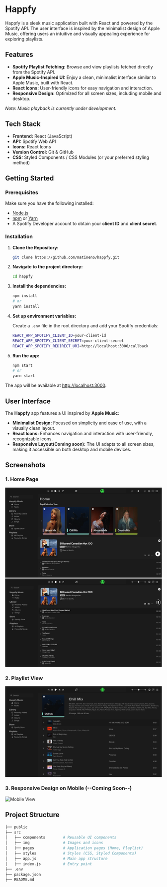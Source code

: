 # Happfy

Happfy is a sleek music application built with React and powered by the Spotify API. The user interface is inspired by the minimalist design of Apple Music, offering users an intuitive and visually appealing experience for exploring playlists.

## Features

- **Spotify Playlist Fetching:** Browse and view playlists fetched directly from the Spotify API.
- **Apple Music-Inspired UI:** Enjoy a clean, minimalist interface similar to Apple Music, built with React.
- **React Icons:** User-friendly icons for easy navigation and interaction.
- **Responsive Design:** Optimized for all screen sizes, including mobile and desktop.

*Note: Music playback is currently under development.*

## Tech Stack

- **Frontend:** React (JavaScript)
- **API:** Spotify Web API
- **Icons:** React Icons
- **Version Control:** Git & GitHub
- **CSS:** Styled Components / CSS Modules (or your preferred styling method)

## Getting Started

### Prerequisites

Make sure you have the following installed:

- [Node.js](https://nodejs.org/)
- [npm](https://www.npmjs.com/) or [Yarn](https://yarnpkg.com/)
- A Spotify Developer account to obtain your **client ID** and **client secret**.

### Installation

1. **Clone the Repository:**

    ```bash
    git clone https://github.com/matineno/happfy.git
    ```

2. **Navigate to the project directory:**

    ```bash
    cd happfy
    ```

3. **Install the dependencies:**

    ```bash
    npm install
    # or
    yarn install
    ```

4. **Set up environment variables:**

    Create a `.env` file in the root directory and add your Spotify credentials:

    ```bash
    REACT_APP_SPOTIFY_CLIENT_ID=your-client-id
    REACT_APP_SPOTIFY_CLIENT_SECRET=your-client-secret
    REACT_APP_SPOTIFY_REDIRECT_URI=http://localhost:3000/callback
    ```

5. **Run the app:**

    ```bash
    npm start
    # or
    yarn start
    ```

The app will be available at [http://localhost:3000](http://localhost:3000).

## User Interface

The **Happfy** app features a UI inspired by **Apple Music**:

- **Minimalist Design:** Focused on simplicity and ease of use, with a visually clean layout.
- **React Icons:** Enhances navigation and interaction with user-friendly, recognizable icons.
- **Responsive Layout(Coming soon):** The UI adapts to all screen sizes, making it accessible on both desktop and mobile devices.

## Screenshots

### 1. Home Page

![Home Page](src/img/happify-screenshot-homepage.png)
![Home Page](src/img/happify-screenshot-homepage-2.png)

### 2. Playlist View

![Playlist View](src/img/happify-screenshot-playlist.png)

### 3. Responsive Design on Mobile (--Coming Soon--)

![Mobile View]()

## Project Structure

```bash
├── public
├── src
│   ├── components        # Reusable UI components
│   ├── img               # Images and icons
│   ├── pages             # Application pages (Home, Playlist)
│   ├── styles            # Styles (CSS, Styled Components)
│   ├── app.js            # Main app structure
│   ├── index.js          # Entry point
├── .env
├── package.json
├── README.md
